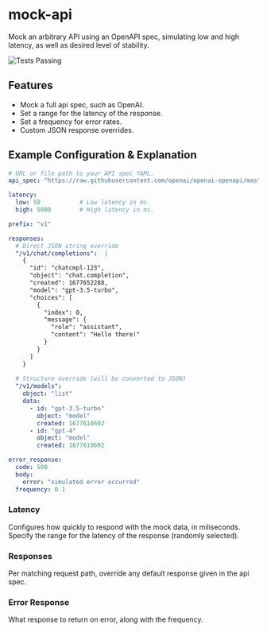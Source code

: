 # mock-api
Mock an arbitrary API using an OpenAPI spec, simulating low and high latency, as well as desired level of stability.

![Tests Passing](https://github.com/danpozmanter/mock-api/actions/workflows/test.yml/badge.svg)

## Features

* Mock a full api spec, such as OpenAI.
* Set a range for the latency of the response.
* Set a frequency for error rates.
* Custom JSON response overrides.

## Example Configuration & Explanation

```yaml
# URL or file path to your API spec YAML.
api_spec: "https://raw.githubusercontent.com/openai/openai-openapi/master/openapi.yaml"

latency:
  low: 50           # Low latency in ms.
  high: 5000        # High latency in ms.

prefix: "v1"

responses:
  # Direct JSON string override
  "/v1/chat/completions":  |
    {
      "id": "chatcmpl-123",
      "object": "chat.completion",
      "created": 1677652288,
      "model": "gpt-3.5-turbo",
      "choices": [
        {
          "index": 0,
          "message": {
            "role": "assistant",
            "content": "Hello there!"
          }
        }
      ]
    }
  
  # Structure override (will be converted to JSON)
  "/v1/models":
    object: "list"
    data:
      - id: "gpt-3.5-turbo"
        object: "model"
        created: 1677610602
      - id: "gpt-4"
        object: "model"
        created: 1677610602

error_response:
  code: 500
  body:
    error: "simulated error occurred"
  frequency: 0.1

```

### Latency

Configures how quickly to respond with the mock data, in miliseconds. Specify the range for the latency of the response (randomly selected).

### Responses

Per matching request path, override any default response given in the api spec.

### Error Response

What response to return on error, along with the frequency.